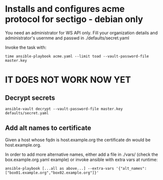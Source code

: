 # Installs and configures acme protocol for sectigo - debian only

You need an administrator for WS API only. Fill your organization details and administrator's usernme and 
passwd in ./defaults/secret.yaml 

Invoke the task with:

    time ansible-playbook acme.yaml --limit toad --vault-password-file master.key

# IT DOES NOT WORK NOW YET

## Decrypt secrets

    ansible-vault decrypt --vault-password-file master.key defaults/secret.yaml

## Add alt names to certificate

Given a host whose fqdn is host.example.org the certificate dn would be host.example.org.

In order to add more alternative names, either add a file in ./vars/ (check the box.example.org.yaml example) or
invoke ansible with extra vars at runtime:

    ansible-playbook [...all as above...] --extra-vars '{"alt_names":["box01.example.org","box02.example.org"]}'